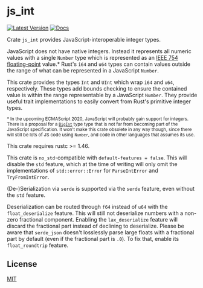 # js_int

[![Latest Version](https://img.shields.io/crates/v/js_int.svg)][crates-io]
[![Docs](https://docs.rs/js_int/badge.svg)][docs-rs]

Crate `js_int` provides JavaScript-interoperable integer types.

JavaScript does not have native integers. Instead it represents all numeric
values with a single `Number` type which is represented as an
[IEEE 754 floating-point](https://en.wikipedia.org/wiki/IEEE_754) value.\*
Rust's `i64` and `u64` types can contain values outside the range of what can be
represented in a JavaScript `Number`.

This crate provides the types `Int` and `UInt` which wrap `i64` and `u64`,
respectively. These types add bounds checking to ensure the contained value is
within the range representable by a JavaScript `Number`. They provide useful
trait implementations to easily convert from Rust's primitive integer types.

<small>* In the upcoming ECMAScript 2020, JavaScript will probably gain support
for integers. There is a proposal for a [`BigInt`][mdn] type type that is not
far from becoming part of the JavaScript specification. It won't make this crate
obsolete in any way though, since there will still be lots of JS code using
`Number`, and code in other languages that assumes its use.
</small>

This crate requires rustc >= 1.46.

This crate is `no_std`-compatible with `default-features = false`. This will
disable the `std` feature, which at the time of writing will only omit the
implementations of `std::error::Error` for `ParseIntError` and
`TryFromIntError`.

(De-)Serialization via `serde` is supported via the `serde` feature, even
without the `std` feature.

Deserialization can be routed through `f64` instead of `u64` with the
`float_deserialize` feature. This will still not deserialize numbers with a
non-zero fractional component. Enabling the `lax_deserialize` feature will discard the
fractional part instead of declining to deserialize. Please be aware that
`serde_json` doesn't losslessly parse large floats with a fractional part by
default (even if the fractional part is `.0`). To fix that, enable its 
`float_roundtrip` feature.

[travis]: https://travis-ci.org/jplatte/js_int
[crates-io]: https://crates.io/crates/js_int
[docs-rs]: https://docs.rs/js_int
[mdn]: https://developer.mozilla.org/en-US/docs/Web/JavaScript/Reference/Global_Objects/BigInt

## License

[MIT](https://opensource.org/licenses/MIT)
